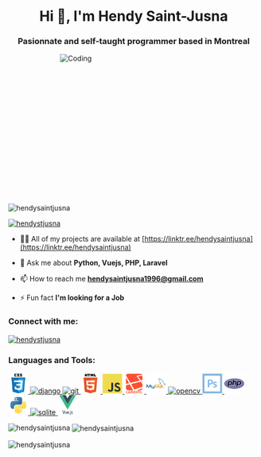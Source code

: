 
<h1 align="center">Hi 👋, I'm Hendy Saint-Jusna</h1>
<h3 align="center">Pasionnate and self-taught programmer based in Montreal</h3>
<img align="right" alt="Coding" width="400" height="300" src="https://assets.sutori.com/user-uploads/image/95c3779d-f471-476a-976c-5a60a3909f6b/502120a116747ea7d5936de044d5441b.gif">


<p align="left"> <img src="https://komarev.com/ghpvc/?username=hendysaintjusna&label=Profile%20views&color=0e75b6&style=flat" alt="hendysaintjusna" /> </p>

<p align="left"> <a href="https://twitter.com/hendystjusna" target="blank"><img src="https://img.shields.io/twitter/follow/hendystjusna?logo=twitter&style=for-the-badge" alt="hendystjusna" /></a> </p>

- 👨‍💻 All of my projects are available at [https://linktr.ee/hendysaintjusna](https://linktr.ee/hendysaintjusna)

- 💬 Ask me about **Python, Vuejs, PHP, Laravel**

- 📫 How to reach me **hendysaintjusna1996@gmail.com**

- ⚡ Fun fact **I'm looking for a Job**

<h3 align="left">Connect with me:</h3>
<p align="left">
<a href="https://twitter.com/hendystjusna" target="blank"><img align="center" src="https://raw.githubusercontent.com/rahuldkjain/github-profile-readme-generator/master/src/images/icons/Social/twitter.svg" alt="hendystjusna" height="30" width="40" /></a>
</p>

<h3 align="left">Languages and Tools:</h3>
<p align="left"> <a href="https://www.w3schools.com/css/" target="_blank" rel="noreferrer"> <img src="https://raw.githubusercontent.com/devicons/devicon/master/icons/css3/css3-original-wordmark.svg" alt="css3" width="40" height="40"/> </a> <a href="https://www.djangoproject.com/" target="_blank" rel="noreferrer"> <img src="https://cdn.worldvectorlogo.com/logos/django.svg" alt="django" width="40" height="40"/> </a> <a href="https://git-scm.com/" target="_blank" rel="noreferrer"> <img src="https://www.vectorlogo.zone/logos/git-scm/git-scm-icon.svg" alt="git" width="40" height="40"/> </a> <a href="https://www.w3.org/html/" target="_blank" rel="noreferrer"> <img src="https://raw.githubusercontent.com/devicons/devicon/master/icons/html5/html5-original-wordmark.svg" alt="html5" width="40" height="40"/> </a> <a href="https://developer.mozilla.org/en-US/docs/Web/JavaScript" target="_blank" rel="noreferrer"> <img src="https://raw.githubusercontent.com/devicons/devicon/master/icons/javascript/javascript-original.svg" alt="javascript" width="40" height="40"/> </a> <a href="https://laravel.com/" target="_blank" rel="noreferrer"> <img src="https://raw.githubusercontent.com/devicons/devicon/master/icons/laravel/laravel-plain-wordmark.svg" alt="laravel" width="40" height="40"/> </a> <a href="https://www.mysql.com/" target="_blank" rel="noreferrer"> <img src="https://raw.githubusercontent.com/devicons/devicon/master/icons/mysql/mysql-original-wordmark.svg" alt="mysql" width="40" height="40"/> </a> <a href="https://opencv.org/" target="_blank" rel="noreferrer"> <img src="https://www.vectorlogo.zone/logos/opencv/opencv-icon.svg" alt="opencv" width="40" height="40"/> </a> <a href="https://www.photoshop.com/en" target="_blank" rel="noreferrer"> <img src="https://raw.githubusercontent.com/devicons/devicon/master/icons/photoshop/photoshop-line.svg" alt="photoshop" width="40" height="40"/> </a> <a href="https://www.php.net" target="_blank" rel="noreferrer"> <img src="https://raw.githubusercontent.com/devicons/devicon/master/icons/php/php-original.svg" alt="php" width="40" height="40"/> </a> <a href="https://www.python.org" target="_blank" rel="noreferrer"> <img src="https://raw.githubusercontent.com/devicons/devicon/master/icons/python/python-original.svg" alt="python" width="40" height="40"/> </a> <a href="https://www.sqlite.org/" target="_blank" rel="noreferrer"> <img src="https://www.vectorlogo.zone/logos/sqlite/sqlite-icon.svg" alt="sqlite" width="40" height="40"/> </a> <a href="https://vuejs.org/" target="_blank" rel="noreferrer"> <img src="https://raw.githubusercontent.com/devicons/devicon/master/icons/vuejs/vuejs-original-wordmark.svg" alt="vuejs" width="40" height="40"/> </a> </p>

<p><img align="left" src="https://github-readme-stats.vercel.app/api/top-langs?username=hendysaintjusna&show_icons=true&locale=en&layout=compact" alt="hendysaintjusna" /></p>

<p>&nbsp;<img align="center" src="https://github-readme-stats.vercel.app/api?username=hendysaintjusna&show_icons=true&locale=en" alt="hendysaintjusna" /></p>

<p><img align="center" src="https://github-readme-streak-stats.herokuapp.com/?user=hendysaintjusna&" alt="hendysaintjusna" /></p>
